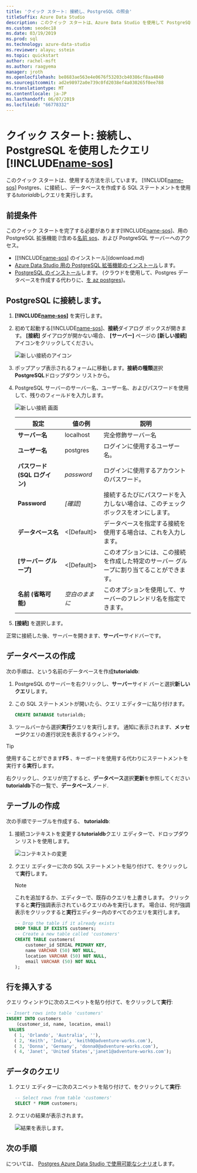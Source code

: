 ```yaml
---
title: 'クイック スタート: 接続し、PostgreSQL の照会'
titleSuffix: Azure Data Studio
description: このクイック スタートは、Azure Data Studio を使用して PostgreSQL に接続し、クエリを実行する方法を示しています。
ms.custom: seodec18
ms.date: 03/19/2019
ms.prod: sql
ms.technology: azure-data-studio
ms.reviewer: alayu; sstein
ms.topic: quickstart
author: rachel-msft
ms.author: raagyema
manager: jroth
ms.openlocfilehash: be8683ae563e4e0676f53203cb40386cf8aa4840
ms.sourcegitcommit: ad2e98972a0e739c0fd2038ef4a030265f0ee788
ms.translationtype: MT
ms.contentlocale: ja-JP
ms.lasthandoff: 06/07/2019
ms.locfileid: "66778332"
---
```

# <a name="quickstart-connect-and-query-postgresql-using-includename-sosincludesname-sos-shortmd"></a>クイック スタート: 接続し、PostgreSQL を使用したクエリ [!INCLUDE[name-sos](../includes/name-sos-short.md)]
このクイック スタートは、使用する方法を示しています。 [!INCLUDE[name-sos](../includes/name-sos-short.md)] Postgres、に接続し、データベースを作成する SQL ステートメントを使用する*tutorialdb*しクエリを実行します。

## <a name="prerequisites"></a>前提条件

このクイック スタートを完了する必要があります[!INCLUDE[name-sos](../includes/name-sos-short.md)]、用の PostgreSQL 拡張機能 [!含める[名前 sos](../includes/name-sos-short.md)、および PostgreSQL サーバーへのアクセス。

- [[!INCLUDE[name-sos](../includes/name-sos-short.md)] のインストール](download.md)
- [Azure Data Studio 用の PostgreSQL 拡張機能のインストール](postgres-extension.md)します。
- [PostgreSQL のインストール](https://www.postgresql.org/download/)します。 (クラウドを使用して、Postgres データベースを作成する代わりに、[を az postgres](https://docs.microsoft.com/azure/postgresql/quickstart-create-server-up-azure-cli))。 

## <a name="connect-to-postgresql"></a>PostgreSQL に接続します。

1. **[!INCLUDE[name-sos](../includes/name-sos-short.md)]** を実行します。

2. 初めて起動する[!INCLUDE[name-sos](../includes/name-sos-short.md)]、**接続**ダイアログ ボックスが開きます。 **[接続]** ダイアログが開かない場合、 **[サーバー]** ページの **[新しい接続]** アイコンをクリックしてください。

   ![新しい接続のアイコン](media/quickstart-postgresql/new-connection-icon.png)

3. ポップアップ表示されるフォームに移動します。**接続の種類**選択**PostgreSQL**ドロップダウン リストから。


4. PostgreSQL サーバーのサーバー名、ユーザー名、およびパスワードを使用して、残りのフィールドを入力します。 

   ![新しい接続 画面](media/quickstart-postgresql/new-connection-screen.png)  

   | 設定       | 値の例 | 説明 |
   | ------------ | ------------------ | ------------------------------------------------- | 
   | **サーバー名** | localhost | 完全修飾サーバー名 |
   | **ユーザー名** | postgres | ログインに使用するユーザー名。 |
   | **パスワード (SQL ログイン)** | *password* | ログインに使用するアカウントのパスワード。 |
   | **Password** | *[確認]* | 接続するたびにパスワードを入力しない場合は、このチェック ボックスをオンにします。 |
   | **データベース名** | \<[Default]\> | データベースを指定する接続を使用する場合は、これを入力します。 |
   | **[サーバー グループ]** | \<[Default]\> | このオプションには、この接続を作成した特定のサーバー グループに割り当てることができます。 | 
   | **名前 (省略可能)** | *空白のままに* | このオプションを使用して、サーバーのフレンドリ名を指定できます。 | 

5. **[接続]** を選択します。 

正常に接続した後、サーバーを開きます、**サーバー**サイドバーです。


## <a name="create-a-database"></a>データベースの作成

次の手順は、という名前のデータベースを作成**tutorialdb**:

1. PostgreSQL のサーバーを右クリックし、**サーバー**サイド バーと選択**新しいクエリ**します。

2. この SQL ステートメントが開いたら、クエリ エディターに貼り付けます。

   ```sql
   CREATE DATABASE tutorialdb;
   ```

3. ツールバーから選択**実行**クエリを実行します。 通知に表示されます、**メッセージ**クエリの進行状況を表示するウィンドウ。

>[!TIP]
> 使用することができます**F5** 、キーボードを使用する代わりにステートメントを実行する**実行**します。

右クリックし、クエリが完了すると、**データベース**選択**更新**を参照してください**tutorialdb**下の一覧で、**データベース**ノード.


## <a name="create-a-table"></a>テーブルの作成

 次の手順でテーブルを作成する、 **tutorialdb**:

1. 接続コンテキストを変更する**tutorialdb**クエリ エディターで、ドロップダウン リストを使用します。 

   ![コンテキストの変更](media/quickstart-postgresql/change-context.png)

2. クエリ エディターに次の SQL ステートメントを貼り付けて、をクリックして**実行**します。 

   > [!NOTE]
   > これを追加するか、エディターで、既存のクエリを上書きします。 クリックすると**実行**強調表示されているクエリのみを実行します。 場合は、何が強調表示をクリックすると**実行**エディター内のすべてのクエリを実行します。

   ```sql
   -- Drop the table if it already exists
   DROP TABLE IF EXISTS customers;
   -- Create a new table called 'customers'
   CREATE TABLE customers(
       customer_id SERIAL PRIMARY KEY,
       name VARCHAR (50) NOT NULL,
       location VARCHAR (50) NOT NULL,
       email VARCHAR (50) NOT NULL
   );
   ```

## <a name="insert-rows"></a>行を挿入する

クエリ ウィンドウに次のスニペットを貼り付けて、をクリックして**実行**:

   ```sql
   -- Insert rows into table 'customers'
   INSERT INTO customers
       (customer_id, name, location, email)
    VALUES
      ( 1, 'Orlando', 'Australia', ''),
      ( 2, 'Keith', 'India', 'keith0@adventure-works.com'),
      ( 3, 'Donna', 'Germany', 'donna0@adventure-works.com'),
      ( 4, 'Janet', 'United States','janet1@adventure-works.com');
   ```

## <a name="query-the-data"></a>データのクエリ

1. クエリ エディターに次のスニペットを貼り付けて、をクリックして**実行**:
   
   ```sql
   -- Select rows from table 'customers'
   SELECT * FROM customers; 
   ```

2. クエリの結果が表示されます。

   ![結果を表示します。](media/quickstart-postgresql/view-results.png)

## <a name="next-steps"></a>次の手順

については、 [Postgres Azure Data Studio で使用可能なシナリオ](postgres-extension.md)します。 